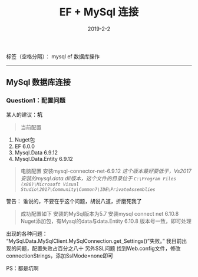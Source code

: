 ﻿---
title: EF + MySql 连接
date: 2019-2-2
categories:
- .Net
tags:
- EF
- Mysql
---

标签（空格分隔）： mysql ef 数据库操作

---
## MySql 数据库连接

### Question1：配置问题

某人的建议：**坑**
>当前配置
1. Nuget包
2. EF 6.0.0
3. Mysql.Data 6.9.12
4. Mysql.Data.Entity 6.9.12

>电脑配置
 安装mysql-connector-net-6.9.12
 *这个版本最好要低于，Vs2017安装的mysql.data.dll版本，这个文件的目录位于
 `C:\Program Files (x86)\Microsoft Visual Studio\2017\Community\Common7\IDE\PrivateAssemblies`*

警告： 谁说的，不要在乎这个问题，胡说八道，折磨死我了


> 成功配置如下
> 安装的MySql版本为5.7
> 安装mysql connect net 6.10.8
> Nuget添加包，有Mysql的data与data.Entity 6.10.8
版本号一致，即可处理


出现的各种问题：
“MySql.Data.MySqlClient.MySqlConnection.get_Settings()”失败。”
我目前出现的问题，配置失败占百分之八十
另外SSL问题
找到Web.config文件，修改connectionStrings，添加SslMode=none即可

PS：都是坑啊
